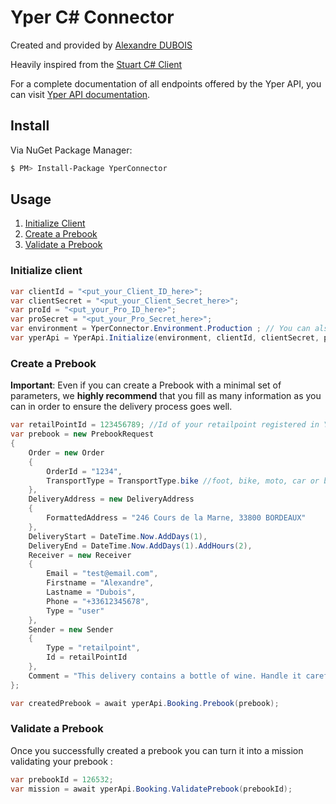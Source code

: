# Yper C# Connector
Created and provided by [Alexandre DUBOIS](https://www.linkedin.com/in/alexandredubois/)

Heavily inspired from the [Stuart C# Client](https://github.com/StuartApp/stuart-client-csharp/)

For a complete documentation of all endpoints offered by the Yper API, you can visit [Yper API documentation](https://yper.stoplight.io/).

## Install
Via NuGet Package Manager:

``` bash
$ PM> Install-Package YperConnector
```

## Usage

1. [Initialize Client](#initialize-client)
2. [Create a Prebook](#create-a-prebook)
3. [Validate a Prebook](#validate-a-prebook)

### Initialize client

```c#
var clientId = "<put_your_Client_ID_here>";
var clientSecret = "<put_your_Client_Secret_here>";
var proId = "<put_your_Pro_ID_here>";
var proSecret = "<put_your_Pro_Secret_here>";
var environment = YperConnector.Environment.Production ; // You can also choose YperConnector.Environment.Sandbox;
var yperApi = YperApi.Initialize(environment, clientId, clientSecret, proId, proSecret);
```

### Create a Prebook

**Important**: Even if you can create a Prebook with a minimal set of parameters, we **highly recommend** that you fill as many information as 
you can in order to ensure the delivery process goes well.

```c#
var retailPointId = 123456789; //Id of your retailpoint registered in Yper Shop
var prebook = new PrebookRequest
{
    Order = new Order
    {
        OrderId = "1234",
        TransportType = TransportType.bike //foot, bike, moto, car or break
    },
    DeliveryAddress = new DeliveryAddress
    {
        FormattedAddress = "246 Cours de la Marne, 33800 BORDEAUX"
    },
    DeliveryStart = DateTime.Now.AddDays(1),
    DeliveryEnd = DateTime.Now.AddDays(1).AddHours(2),
    Receiver = new Receiver
    {
        Email = "test@email.com",
        Firstname = "Alexandre",
        Lastname = "Dubois",
        Phone = "+33612345678",
        Type = "user"
    },
    Sender = new Sender
    {
        Type = "retailpoint",
        Id = retailPointId
    },
    Comment = "This delivery contains a bottle of wine. Handle it carefully."
};

var createdPrebook = await yperApi.Booking.Prebook(prebook);
```

### Validate a Prebook

Once you successfully created a prebook you can turn it into a mission validating your prebook :

```c#
var prebookId = 126532;
var mission = await yperApi.Booking.ValidatePrebook(prebookId);
```